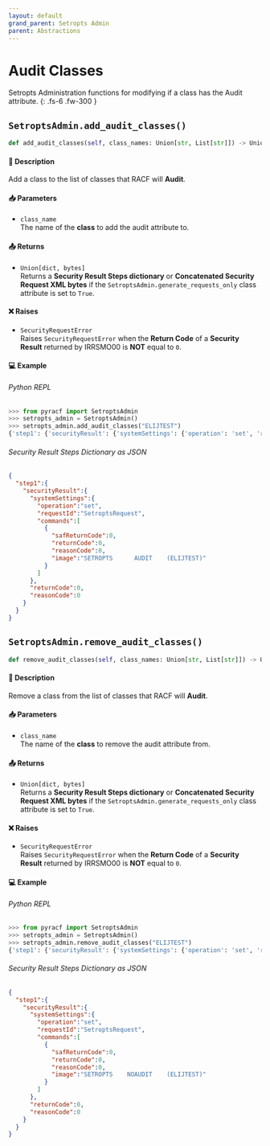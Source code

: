 ```yaml
---
layout: default
grand_parent: Setropts Admin
parent: Abstractions
---
```


# Audit Classes

Setropts Administration functions for modifying if a class has the Audit attribute. 
{: .fs-6 .fw-300 }

## `SetroptsAdmin.add_audit_classes()`

```python
def add_audit_classes(self, class_names: Union[str, List[str]]) -> Union[dict, bytes]:
```

#### 📄 Description

Add a class to the list of classes that RACF will **Audit**.

#### 📥 Parameters
* `class_name`<br>
  The name of the **class** to add the audit attribute to.

#### 📤 Returns
* `Union[dict, bytes]`<br>
  Returns a **Security Result Steps dictionary** or **Concatenated Security Request XML bytes** if the `SetroptsAdmin.generate_requests_only` class attribute is set to `True`.

#### ❌ Raises
* `SecurityRequestError`<br>
  Raises `SecurityRequestError` when the **Return Code** of a **Security Result** returned by IRRSMO00 is **NOT** equal to `0`.

#### 💻 Example

###### Python REPL
```python
>>> from pyracf import SetroptsAdmin
>>> setropts_admin = SetroptsAdmin()
>>> setropts_admin.add_audit_classes("ELIJTEST")
{'step1': {'securityResult': {'systemSettings': {'operation': 'set', 'requestId': 'SetroptsRequest', 'commands': [{'safReturnCode': 0, 'returnCode': 0, 'reasonCode': 0, 'image': 'SETROPTS      AUDIT    (ELIJTEST)'}]}, 'returnCode': 0, 'reasonCode': 0}}}
```

###### Security Result Steps Dictionary as JSON
```json
{
  "step1":{
    "securityResult":{
      "systemSettings":{
        "operation":"set",
        "requestId":"SetroptsRequest",
        "commands":[
          {
            "safReturnCode":0,
            "returnCode":0,
            "reasonCode":0,
            "image":"SETROPTS      AUDIT    (ELIJTEST)"
          }
        ]
      },
      "returnCode":0,
      "reasonCode":0
    }
  }
}
```


## `SetroptsAdmin.remove_audit_classes()`

```python
def remove_audit_classes(self, class_names: Union[str, List[str]]) -> Union[dict, bytes]:
```

#### 📄 Description

Remove a class from the list of classes that RACF will **Audit**.

#### 📥 Parameters
* `class_name`<br>
  The name of the **class** to remove the audit attribute from.

#### 📤 Returns
* `Union[dict, bytes]`<br>
  Returns a **Security Result Steps dictionary** or **Concatenated Security Request XML bytes** if the `SetroptsAdmin.generate_requests_only` class attribute is set to `True`.

#### ❌ Raises
* `SecurityRequestError`<br>
  Raises `SecurityRequestError` when the **Return Code** of a **Security Result** returned by IRRSMO00 is **NOT** equal to `0`.

#### 💻 Example

###### Python REPL
```python
>>> from pyracf import SetroptsAdmin
>>> setropts_admin = SetroptsAdmin()
>>> setropts_admin.remove_audit_classes("ELIJTEST")
{'step1': {'securityResult': {'systemSettings': {'operation': 'set', 'requestId': 'SetroptsRequest', 'commands': [{'safReturnCode': 0, 'returnCode': 0, 'reasonCode': 0, 'image': 'SETROPTS    NOAUDIT    (ELIJTEST)'}]}, 'returnCode': 0, 'reasonCode': 0}}}

```

###### Security Result Steps Dictionary as JSON
```json
{
  "step1":{
    "securityResult":{
      "systemSettings":{
        "operation":"set",
        "requestId":"SetroptsRequest",
        "commands":[
          {
            "safReturnCode":0,
            "returnCode":0,
            "reasonCode":0,
            "image":"SETROPTS    NOAUDIT    (ELIJTEST)"
          }
        ]
      },
      "returnCode":0,
      "reasonCode":0
    }
  }
}
```